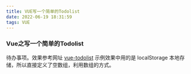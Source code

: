 ```yaml
---
title: VUE写一个简单的Todolist
date: 2022-06-19 18:31:59
tags: VUE
---
```


### Vue之写一个简单的Todolist

待办事项。效果参考网址 [vue-todolist](https://codepen.io/btc022003/pen/OdagLN)
示例效果中用的是 localStorage 本地存储，所以直接定义了空数组，利用数组的方式。
